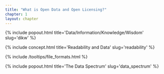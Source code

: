 ```yaml
---
title: "What is Open Data and Open Licensing?"
chapter: 1
layout: chapter
---
```




{% include popout.html title='Data/Information/Knowledge/Wisdom' slug='dikw' %}

{% include concept.html title='Readability and Data' slug='readability' %}

{% include /tooltips/file_formats.html %}

{% include popout.html title='The Data Spectrum' slug='data_spectrum' %}
